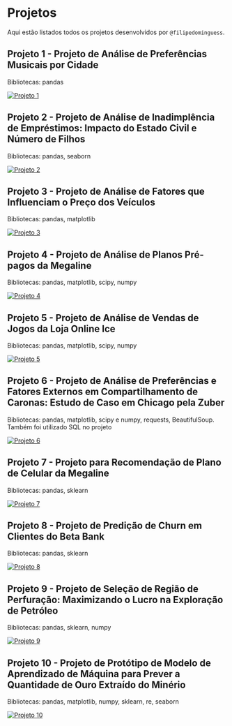 # Projetos

Aqui estão listados todos os projetos desenvolvidos por `@filipedominguess`.

## Projeto 1 - Projeto de Análise de Preferências Musicais por Cidade

Bibliotecas: pandas

[![Projeto 1](https://img.shields.io/badge/GitHub-Ver%20Repositório-blue?logo=github)](https://github.com/filipedominguess/Projeto-1)

## Projeto 2 - Projeto de Análise de Inadimplência de Empréstimos: Impacto do Estado Civil e Número de Filhos

Bibliotecas: pandas, seaborn

[![Projeto 2](https://img.shields.io/badge/GitHub-Ver%20Repositório-blue?logo=github)](https://github.com/filipedominguess/Projeto-2)

## Projeto 3 - Projeto de Análise de Fatores que Influenciam o Preço dos Veículos

Bibliotecas: pandas, matplotlib

[![Projeto 3](https://img.shields.io/badge/GitHub-Ver%20Repositório-blue?logo=github)](https://github.com/filipedominguess/Projeto-3)

## Projeto 4 - Projeto de Análise de Planos Pré-pagos da Megaline

Bibliotecas: pandas, matplotlib, scipy, numpy

[![Projeto 4](https://img.shields.io/badge/GitHub-Ver%20Repositório-blue?logo=github)](https://github.com/filipedominguess/Projeto-4)

## Projeto 5 - Projeto de Análise de Vendas de Jogos da Loja Online Ice

Bibliotecas: pandas, matplotlib, scipy, numpy

[![Projeto 5](https://img.shields.io/badge/GitHub-Ver%20Repositório-blue?logo=github)](https://github.com/filipedominguess/Projeto-5)

## Projeto 6 - Projeto de Análise de Preferências e Fatores Externos em Compartilhamento de Caronas: Estudo de Caso em Chicago pela Zuber

Bibliotecas: pandas, matplotlib, scipy e numpy, requests, BeautifulSoup. Também foi utilizado SQL no projeto

[![Projeto 6](https://img.shields.io/badge/GitHub-Ver%20Repositório-blue?logo=github)](https://github.com/filipedominguess/Projeto-6)

## Projeto 7 - Projeto para Recomendação de Plano de Celular da Megaline

Bibliotecas: pandas, sklearn

[![Projeto 7](https://img.shields.io/badge/GitHub-Ver%20Repositório-blue?logo=github)](https://github.com/filipedominguess/Projeto-7)

## Projeto 8 - Projeto de Predição de Churn em Clientes do Beta Bank

Bibliotecas: pandas, sklearn

[![Projeto 8](https://img.shields.io/badge/GitHub-Ver%20Repositório-blue?logo=github)](https://github.com/filipedominguess/Projeto-8)

## Projeto 9 - Projeto de Seleção de Região de Perfuração: Maximizando o Lucro na Exploração de Petróleo

Bibliotecas: pandas, sklearn, numpy 

[![Projeto 9](https://img.shields.io/badge/GitHub-Ver%20Repositório-blue?logo=github)](https://github.com/filipedominguess/Projeto-9)

## Projeto 10 - Projeto de Protótipo de Modelo de Aprendizado de Máquina para Prever a Quantidade de Ouro Extraído do Minério

Bibliotecas: pandas, matplotlib, numpy, sklearn, re, seaborn

[![Projeto 10](https://img.shields.io/badge/GitHub-Ver%20Repositório-blue?logo=github)](https://github.com/filipedominguess/Projeto-10)
